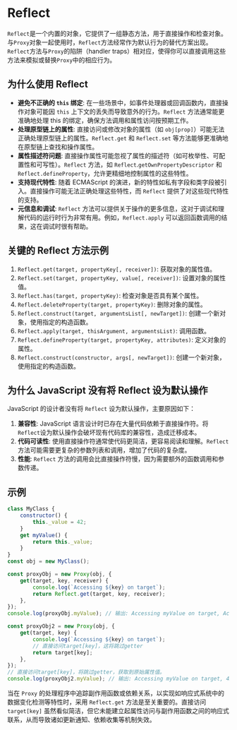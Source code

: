 # Reflect

`Reflect`是一个内置的对象，它提供了一组静态方法，用于直接操作和检查对象。与`Proxy`对象一起使用时，`Reflect`方法经常作为默认行为的替代方案出现。`Reflect`方法与`Proxy`的陷阱（handler traps）相对应，使得你可以直接调用这些方法来模拟或替换`Proxy`中的相应行为。

## 为什么使用 Reflect

-   **避免不正确的 `this` 绑定**:
    在一些场景中，如事件处理器或回调函数内，直接操作对象可能因 `this` 上下文的丢失而导致意外的行为。`Reflect` 方法通常能更准确地处理 this 的绑定，确保方法调用和属性访问按预期工作。
-   **处理原型链上的属性**:
    直接访问或修改对象的属性（如 `obj[prop]`）可能无法正确处理原型链上的属性。`Reflect.get` 和 `Reflect.set` 等方法能够更准确地在原型链上查找和操作属性。
-   **属性描述符问题**:
    直接操作属性可能忽视了属性的描述符（如可枚举性、可配置性和可写性）。`Reflect` 方法，如 `Reflect`.`getOwnPropertyDescriptor` 和 `Reflect.defineProperty`，允许更精细地控制属性的这些特性。
-   **支持现代特性**:
    随着 ECMAScript 的演进，新的特性如私有字段和类字段被引入。直接操作可能无法正确处理这些特性，而 `Reflect` 提供了对这些现代特性的支持。
-   **元信息和调试**:
    `Reflect` 方法可以提供关于操作的更多信息，这对于调试和理解代码的运行时行为非常有用。例如，`Reflect.apply` 可以返回函数调用的结果，这在调试时很有帮助。

## 关键的 Reflect 方法示例

1. `Reflect.get(target, propertyKey[, receiver])`: 获取对象的属性值。
2. `Reflect.set(target, propertyKey, value[, receiver])`: 设置对象的属性值。
3. `Reflect.has(target, propertyKey)`: 检查对象是否具有某个属性。
4. `Reflect.deleteProperty(target, propertyKey)`: 删除对象的属性。
5. `Reflect.construct(target, argumentsList[, newTarget])`: 创建一个新对象，使用指定的构造函数。
6. `Reflect.apply(target, thisArgument, argumentsList)`: 调用函数。
7. `Reflect.defineProperty(target, propertyKey, attributes)`: 定义对象的属性。
8. `Reflect.construct(constructor, args[, newTarget])`: 创建一个新对象，使用指定的构造函数。

## 为什么 JavaScript 没有将 Reflect 设为默认操作

JavaScript 的设计者没有将 `Reflect` 设为默认操作，主要原因如下：

1. **兼容性**: JavaScript 语言设计时已存在大量代码依赖于直接操作符。将`Reflect`设为默认操作会破坏现有代码库的兼容性，造成迁移成本。
2. **代码可读性**: 使用直接操作符通常使代码更简洁，更容易阅读和理解。`Reflect` 方法可能需要更复杂的参数列表和调用，增加了代码的复杂度。
3. **性能**: `Reflect` 方法的调用会比直接操作符慢，因为需要额外的函数调用和参数传递。

## 示例

```javascript
class MyClass {
    constructor() {
        this._value = 42;
    }
    get myValue() {
        return this._value;
    }
}
const obj = new MyClass();

const proxyObj = new Proxy(obj, {
    get(target, key, receiver) {
        console.log(`Accessing ${key} on target`);
        return Reflect.get(target, key, receiver);
    },
});
console.log(proxyObj.myValue); // 输出: Accessing myValue on target, Accessing _value on target, 42

const proxyObj2 = new Proxy(obj, {
    get(target, key) {
        console.log(`Accessing ${key} on target`);
        // 直接访问target[key]，这将跳过getter
        return target[key];
    },
});
// 直接访问target[key]，将跳过getter，获取到原始属性值。
console.log(proxyObj2.myValue); // 输出: Accessing myValue on target, 42
```

当在 `Proxy` 的处理程序中追踪副作用函数或依赖关系，以实现如响应式系统中的数据变化检测等特性时，采用 `Reflect.get` 方法是至关重要的。直接访问 `target[key]` 虽然看似简洁，但它未能建立起属性访问与副作用函数之间的响应式联系，从而导致诸如更新通知、依赖收集等机制失效。
